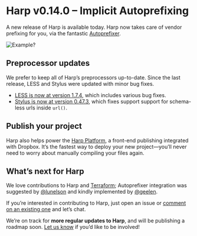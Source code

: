 # Harp v0.14.0 – Implicit Autoprefixing

A new release of Harp is available today. Harp now takes care of vendor prefixing for you, via the fantastic [Autoprefixer](https://github.com/ai/autoprefixer).

![Example?](http://placehold.it/800x400)

## Preprocessor updates

We prefer to keep all of Harp’s preprocessors up-to-date. Since the last release, LESS and Stylus were updated with minor bug fixes.

* [LESS is now at version 1.7.4](https://github.com/less/less.js/blob/master/CHANGELOG.md#174), which includes various bug fixes.
* [Stylus is now at version 0.47.3](https://github.com/LearnBoost/stylus/blob/master/History.md#0473--2014-07-22), which fixes support support for schema-less urls inside `url()`.

## Publish your project

Harp also helps power the [Harp Platform](http://www.harp.io), a front-end publishing integrated with Dropbox. It’s the fastest way to deploy your new project—you’ll never need to worry about manually compiling your files again.

## What’s next for Harp

We love contributions to Harp and [Terraform](https://github.com/sintaxi/terraform); Autoprefixer integration was suggested by [@lunelson](https://github.com/lunelson) and kindly implemented by [@geelen](https://github.com/geelen).

If you’re interested in contributing to Harp, just open an issue or [comment on an existing one](https://github.com/sintaxi/harp/issues/) and let’s chat.

We’re on track for __more regular updates to Harp__, and will be publishing a roadmap soon. [Let us know](http://twitter.com/harpwebserver) if you’d like to be involved!